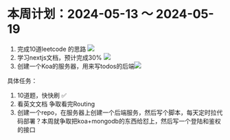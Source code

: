 # 本周计划：2024-05-13 ～ 2024-05-19

1. 完成10道leetcode 的思路 ![](https://progress-bar.dev/100/?title=Progress&width=120&color=babaca)
2. 学习nextjs文档，预计完成30% ![](https://progress-bar.dev/0/?title=Progress&width=120&color=babaca)
3. 创建一个Koa的服务器，用来写todos的后端![](https://progress-bar.dev/0/?title=Progress&width=120&color=babaca)

具体任务：

1. 10道题，快快刷 ✅
2. 看英文文档 争取看完Routing
3. 创建一个repo，在服务器上创建一个后端服务，然后写个脚本，每天定时拉代码部署？本周就争取把koa+mongodb的东西给怼上，然后写一个登陆和鉴权的接口
